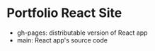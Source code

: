 # Portfolio React Site

- gh-pages: distributable version of React app
- main: React app's source code
